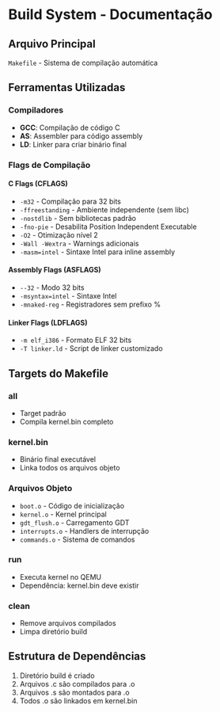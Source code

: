 # Build System - Documentação

## Arquivo Principal
`Makefile` - Sistema de compilação automática

## Ferramentas Utilizadas

### Compiladores
- **GCC**: Compilação de código C
- **AS**: Assembler para código assembly
- **LD**: Linker para criar binário final

### Flags de Compilação

#### C Flags (CFLAGS)
- `-m32` - Compilação para 32 bits
- `-ffreestanding` - Ambiente independente (sem libc)
- `-nostdlib` - Sem bibliotecas padrão
- `-fno-pie` - Desabilita Position Independent Executable
- `-O2` - Otimização nível 2
- `-Wall -Wextra` - Warnings adicionais
- `-masm=intel` - Sintaxe Intel para inline assembly

#### Assembly Flags (ASFLAGS)
- `--32` - Modo 32 bits
- `-msyntax=intel` - Sintaxe Intel
- `-mnaked-reg` - Registradores sem prefixo %

#### Linker Flags (LDFLAGS)
- `-m elf_i386` - Formato ELF 32 bits
- `-T linker.ld` - Script de linker customizado

## Targets do Makefile

### all
- Target padrão
- Compila kernel.bin completo

### kernel.bin
- Binário final executável
- Linka todos os arquivos objeto

### Arquivos Objeto
- `boot.o` - Código de inicialização
- `kernel.o` - Kernel principal
- `gdt_flush.o` - Carregamento GDT
- `interrupts.o` - Handlers de interrupção
- `commands.o` - Sistema de comandos

### run
- Executa kernel no QEMU
- Dependência: kernel.bin deve existir

### clean
- Remove arquivos compilados
- Limpa diretório build

## Estrutura de Dependências
1. Diretório build é criado
2. Arquivos .c são compilados para .o
3. Arquivos .s são montados para .o
4. Todos .o são linkados em kernel.bin